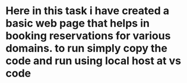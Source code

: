 
# Here in this task i have created a basic web page that helps in booking reservations for various domains. to run simply copy the code and run using local host at vs code
